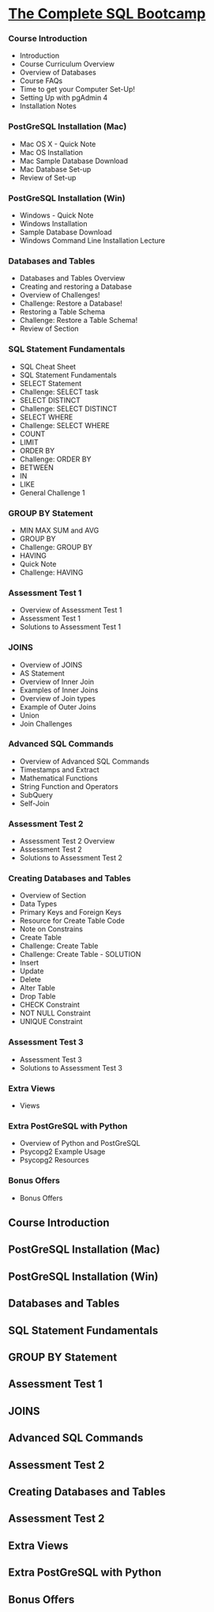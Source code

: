 
[The Complete SQL Bootcamp](https://www.udemy.com/the-complete-sql-bootcamp/learn/v4/overview)
========

### Course Introduction
  * Introduction
  * Course Curriculum Overview
  * Overview of Databases
  * Course FAQs
  * Time to get your Computer Set-Up!
  * Setting Up with pgAdmin 4
  * Installation Notes

### PostGreSQL Installation (Mac)
  * Mac OS X - Quick Note
  * Mac OS Installation
  * Mac Sample Database Download
  * Mac Database Set-up
  * Review of Set-up

### PostGreSQL Installation (Win)
  * Windows - Quick Note
  * Windows Installation
  * Sample Database Download
  * Windows Command Line Installation Lecture
  
### Databases and Tables
  * Databases and Tables Overview
  * Creating and restoring a Database
  * Overview of Challenges!
  * Challenge: Restore a Database!
  * Restoring a Table Schema
  * Challenge: Restore a Table Schema!
  * Review of Section

### SQL Statement Fundamentals
  * SQL Cheat Sheet
  * SQL Statement Fundamentals
  * SELECT Statement
  * Challenge: SELECT task
  * SELECT DISTINCT
  * Challenge: SELECT DISTINCT
  * SELECT WHERE
  * Challenge: SELECT WHERE
  * COUNT
  * LIMIT
  * ORDER BY
  * Challenge: ORDER BY
  * BETWEEN
  * IN
  * LIKE
  * General Challenge 1

### GROUP BY Statement
  * MIN MAX SUM and AVG
  * GROUP BY
  * Challenge: GROUP BY
  * HAVING
  * Quick Note
  * Challenge: HAVING

### Assessment Test 1
  * Overview of Assessment Test 1
  * Assessment Test 1
  * Solutions to Assessment Test 1

### JOINS
  * Overview of JOINS
  * AS Statement
  * Overview of Inner Join
  * Examples of Inner Joins
  * Overview of Join types
  * Example of Outer Joins
  * Union
  * Join Challenges

### Advanced SQL Commands
  * Overview of Advanced SQL Commands
  * Timestamps and Extract
  * Mathematical Functions
  * String Function and Operators
  * SubQuery
  * Self-Join

### Assessment Test 2
  * Assessment Test 2 Overview
  * Assessment Test 2
  * Solutions to Assessment Test 2

### Creating Databases and Tables
  * Overview of Section
  * Data Types
  * Primary Keys and Foreign Keys
  * Resource for Create Table Code
  * Note on Constrains
  * Create Table
  * Challenge: Create Table
  * Challenge: Create Table - SOLUTION
  * Insert
  * Update
  * Delete
  * Alter Table
  * Drop Table
  * CHECK Constraint
  * NOT NULL Constraint
  * UNIQUE Constraint

### Assessment Test 3
  * Assessment Test 3
  * Solutions to Assessment Test 3

### Extra Views
  * Views

### Extra PostGreSQL with Python
  * Overview of Python and PostGreSQL
  * Psycopg2 Example Usage
  * Psycopg2 Resources

### Bonus Offers
  * Bonus Offers

Course Introduction
------

PostGreSQL Installation (Mac)
------

PostGreSQL Installation (Win)
------

Databases and Tables
------

SQL Statement Fundamentals
------

GROUP BY Statement
------

Assessment Test 1
------

JOINS
------

Advanced SQL Commands
------

Assessment Test 2
------

Creating Databases and Tables
------

Assessment Test 2
------

Extra Views
------

Extra PostGreSQL with Python
------

Bonus Offers
------
